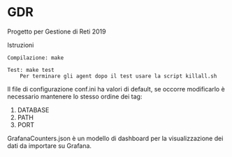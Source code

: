 # GDR
Progetto per Gestione di Reti 2019

Istruzioni

    Compilazione: make

    Test: make test
        Per terminare gli agent dopo il test usare la script killall.sh

Il file di configurazione conf.ini ha valori di default, se occorre modificarlo
è necessario mantenere lo stesso ordine dei tag:
1) DATABASE
2) PATH
3) PORT

GrafanaCounters.json è un modello di dashboard per la visualizzazione dei dati
da importare su Grafana.
